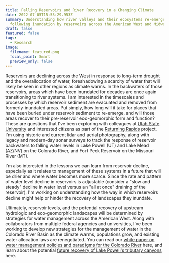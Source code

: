```yaml
---
title: Falling Reservoirs and River Recovery in a Changing Climate
date: 2022-07-05T15:53:29.953Z
summary: Understanding how river valleys and their ecosystems re-emerge
  following inundation by reservoirs across the American West and Midwest.
draft: false
featured: false
tags:
  - Research
image:
  filename: featured.png
  focal_point: Smart
  preview_only: false
---
```

Reservoirs are declining across the West in response to long-term drought and the overallocation of water, foreshadowing a scarcity of water that will likely be seen in other regions as climate warms. In the backwaters of those reservoirs, areas which have been inundated for decades are once again transitioning to river systems. I am interested in the timescales and processes by which reservoir sediment are evacuated and removed from formerly-inundated areas. Put simply, how long will it take for places that have been buried under reservoir sediment to re-emerge, and will those areas recover to their pre-reservoir eco-geomorphic form and function? These are questions that I've been exploring with colleagues at [Utah State University](https://qcnr.usu.edu/coloradoriver/index) and interested citizens as part of the [Returning Rapids](https://www.returningrapids.com/) project. I'm using historic and current lidar and aerial photography, along with legacy and modern-day sonar surveys to track the response of reservoir backwaters to falling water levels in Lake Powell (UT) and Lake Mead (AZ/NV) on the Colorado River, and Fort Peck Reservoir on the Missouri River (MT). 

I'm also interested in the lessons we can learn from reservoir decline, especially as it relates to management of these systems in a future that will be drier and where water becomes more scarce. Since the rate and pattern of water level decline in reservoirs is adjustable (consider a "slow and steady" decline in water level versus an "all at once" draining of the reservoir), I'm working on understanding how the way in which reservoirs decline might help or hinder the recovery of landscapes they inundate.

Ultimately, reservoir levels, and the potential recovery of upstream hydrologic and eco-geomorphic landscapes will be determined by strategies for water management across the American West. Along with collaborators from multiple federal agencies and universities, I've been working to develop new strategies for the management of water in the Colorado River Basin as the climate warms, populations grow, and existing water allocation laws are renegotiated. You can read our [white paper on water management policies and paradigms for the Colorado River](https://www.fs.usda.gov/rm/pubs_journals/2021/rmrs_2021_wheeler_k001.pdf) here, and learn about the potential [future recovery of Lake Powell's tributary canyons](https://fortlewiscollege-my.sharepoint.com/personal/akasprak_fortlewis_edu/_layouts/15/onedrive.aspx?id=%2Fpersonal%2Fakasprak%5Ffortlewis%5Fedu%2FDocuments%2FResearch%2FManuscripts%2F2020%2DCCRS%2FKasprak%2DSchmidt%2D2020%2Epdf&parent=%2Fpersonal%2Fakasprak%5Ffortlewis%5Fedu%2FDocuments%2FResearch%2FManuscripts%2F2020%2DCCRS&ga=1) here.